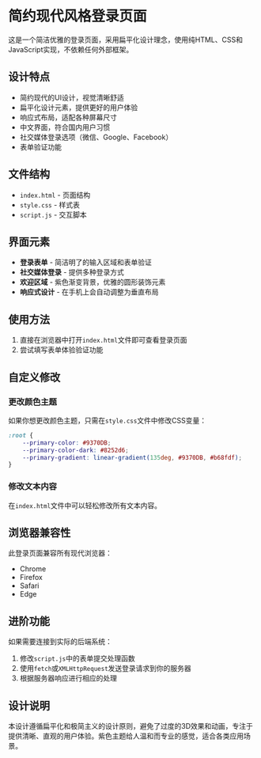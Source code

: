 # 简约现代风格登录页面

这是一个简洁优雅的登录页面，采用扁平化设计理念，使用纯HTML、CSS和JavaScript实现，不依赖任何外部框架。

## 设计特点

- 简约现代的UI设计，视觉清晰舒适
- 扁平化设计元素，提供更好的用户体验
- 响应式布局，适配各种屏幕尺寸
- 中文界面，符合国内用户习惯
- 社交媒体登录选项（微信、Google、Facebook）
- 表单验证功能

## 文件结构

- `index.html` - 页面结构
- `style.css` - 样式表
- `script.js` - 交互脚本

## 界面元素

- **登录表单** - 简洁明了的输入区域和表单验证
- **社交媒体登录** - 提供多种登录方式
- **欢迎区域** - 紫色渐变背景，优雅的圆形装饰元素
- **响应式设计** - 在手机上会自动调整为垂直布局

## 使用方法

1. 直接在浏览器中打开`index.html`文件即可查看登录页面
2. 尝试填写表单体验验证功能

## 自定义修改

### 更改颜色主题

如果你想更改颜色主题，只需在`style.css`文件中修改CSS变量：

```css
:root {
    --primary-color: #9370DB;
    --primary-color-dark: #8252d6;
    --primary-gradient: linear-gradient(135deg, #9370DB, #b68fdf);
}
```

### 修改文本内容

在`index.html`文件中可以轻松修改所有文本内容。

## 浏览器兼容性

此登录页面兼容所有现代浏览器：
- Chrome 
- Firefox 
- Safari 
- Edge 

## 进阶功能

如果需要连接到实际的后端系统：

1. 修改`script.js`中的表单提交处理函数
2. 使用`fetch`或`XMLHttpRequest`发送登录请求到你的服务器
3. 根据服务器响应进行相应的处理

## 设计说明

本设计遵循扁平化和极简主义的设计原则，避免了过度的3D效果和动画，专注于提供清晰、直观的用户体验。紫色主题给人温和而专业的感觉，适合各类应用场景。 